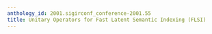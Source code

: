 ```yaml
---
anthology_id: 2001.sigirconf_conference-2001.55
title: Unitary Operators for Fast Latent Semantic Indexing (FLSI)
---
```

